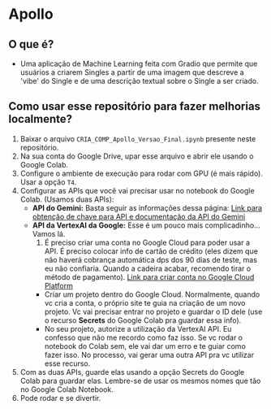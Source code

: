 # Apollo

## O que é?
* Uma aplicação de Machine Learning feita com Gradio que permite que usuários a criarem Singles a partir de uma imagem que descreve a 'vibe' do Single e de uma descrição textual sobre o Single a ser criado.

## Como usar esse repositório para fazer melhorias localmente?
1. Baixar o arquivo ```CRIA_COMP_Apollo_Versao_Final.ipynb``` presente neste repositório.
2. Na sua conta do Google Drive, upar esse arquivo e abrir ele usando o Google Colab.
3. Configure o ambiente de execução para rodar com GPU (é mais rápido). Usar a opção ```T4```.
4. Configurar as APIs que você vai precisar usar no notebook do Google Colab. (Usamos duas APIs):
    * __API do Gemini:__ Basta seguir as informações dessa página: [Link para obtenção de chave para API e documentação da API do Gemini](https://ai.google.dev/)
    * __API da VertexAI da Google:__ Esse é um pouco mais complicadinho... Vamos lá.
         1. É preciso criar uma conta no Google Cloud para poder usar a API. É preciso colocar info de cartão de crédito (eles dizem que não haverá cobrança automática dps dos 90 dias de teste, mas eu não confiaria. Quando a cadeira acabar, recomendo tirar o método de pagamento). [Link para criar conta no Google Cloud Platform](https://accounts.google.com/v3/signin/)
         * Criar um projeto dentro do Google Cloud. Normalmente, quando vc cria a conta, o próprio site te guia na criação de um novo projeto. Vc vai precisar entrar no projeto e guardar o ID dele (use o recurso __Secrets__ do Google Colab pra guardar essa info).
         * No seu projeto, autorize a utilização da VertexAI API. Eu confesso que não me recordo como faz isso. Se vc rodar o notebook do Colab sem, ele vai dar um erro e te guiar como fazer isso. No processo, vai gerar uma outra API pra vc utilizar esse recurso.
5. Com as duas APIs, guarde elas usando a opção Secrets do Google Colab para guardar elas. Lembre-se de usar os mesmos nomes que tão no Google Colab Notebook.
6. Pode rodar e se divertir.
